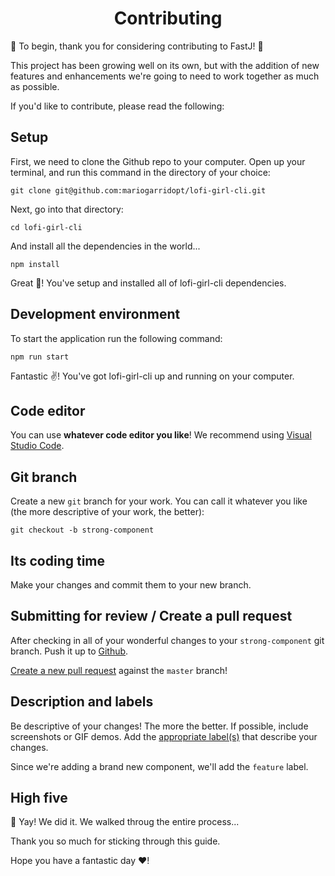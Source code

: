 <div align="center">

# Contributing
</div>

🎉 To begin, thank you for considering contributing to FastJ! 🎉

This project has been growing well on its own, but with the addition of new features and enhancements we're going to need to work together as much as possible. 

If you'd like to contribute, please read the following:

## Setup

First, we need to clone the Github repo to your computer. Open up your terminal, and run this command in the directory of your choice:

```
git clone git@github.com:mariogarridopt/lofi-girl-cli.git
```

Next, go into that directory:

```
cd lofi-girl-cli
```

And install all the dependencies in the world...

```
npm install
```

Great 🌈! You've setup and installed all of lofi-girl-cli dependencies.

## Development environment

To start the application run the following command:

```
npm run start
```

Fantastic ✌️! You've got lofi-girl-cli up and running on your computer.

## Code editor

You can use **whatever code editor you like**! We recommend using [Visual Studio Code](https://code.visualstudio.com/).

## Git branch

Create a new `git` branch for your work. You can call it whatever you like (the more descriptive of your work, the better):

```
git checkout -b strong-component
```

## Its coding time

Make your changes and commit them to your new branch.

## Submitting for review / Create a pull request

After checking in all of your wonderful changes to your `strong-component` git branch. Push it up to [Github](https://github.com/mariogarridopt/lofi-girl-cli).

[Create a new pull request](https://github.com/mariogarridopt/lofi-girl-cli/compare) against the `master` branch!

## Description and labels

Be descriptive of your changes! The more the better. If possible, include screenshots or GIF demos. Add the [appropriate label(s)](https://github.com/mariogarridopt/lofi-girl-cli/labels) that describe your changes.

Since we're adding a brand new component, we'll add the `feature` label.

## High five
🙌 Yay! We did it. We walked throug the entire process...

Thank you so much for sticking through this guide.

Hope you have a fantastic day ❤️!
